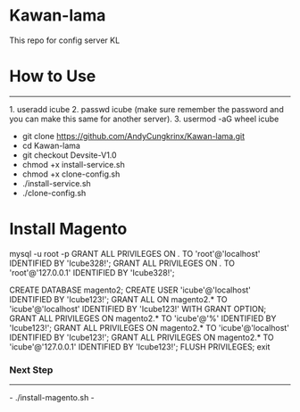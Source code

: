 # Kawan-lama
This repo for config server KL

# How to Use
<hr>
1. useradd icube
2. passwd icube (make sure remember the password and you can make this same for another server).
3. usermod -aG wheel icube

 - git clone https://github.com/AndyCungkrinx/Kawan-lama.git
 - cd Kawan-lama
 - git checkout Devsite-V1.0
 - chmod +x install-service.sh
 - chmod +x clone-config.sh
 - ./install-service.sh
 - ./clone-config.sh
 
# Install Magento
mysql -u root -p
GRANT ALL PRIVILEGES ON *.* TO 'root'@'localhost' IDENTIFIED BY 'Icube328!';
GRANT ALL PRIVILEGES ON *.* TO 'root'@'127.0.0.1' IDENTIFIED BY 'Icube328!';

CREATE DATABASE magento2;
CREATE USER 'icube'@'localhost' IDENTIFIED BY 'Icube123!';
GRANT ALL ON magento2.* TO 'icube'@'localhost' IDENTIFIED BY 'Icube123!' WITH GRANT OPTION;
GRANT ALL PRIVILEGES ON magento2.* TO 'icube'@'%' IDENTIFIED BY 'Icube123!';
GRANT ALL PRIVILEGES ON magento2.* TO 'icube'@'localhost' IDENTIFIED BY 'Icube123!';
GRANT ALL PRIVILEGES ON magento2.* TO 'icube'@'127.0.0.1' IDENTIFIED BY 'Icube123!';
FLUSH PRIVILEGES;
exit

<h3>Next Step</h3>
<hr>
 - ./install-magento.sh
 - 
  
